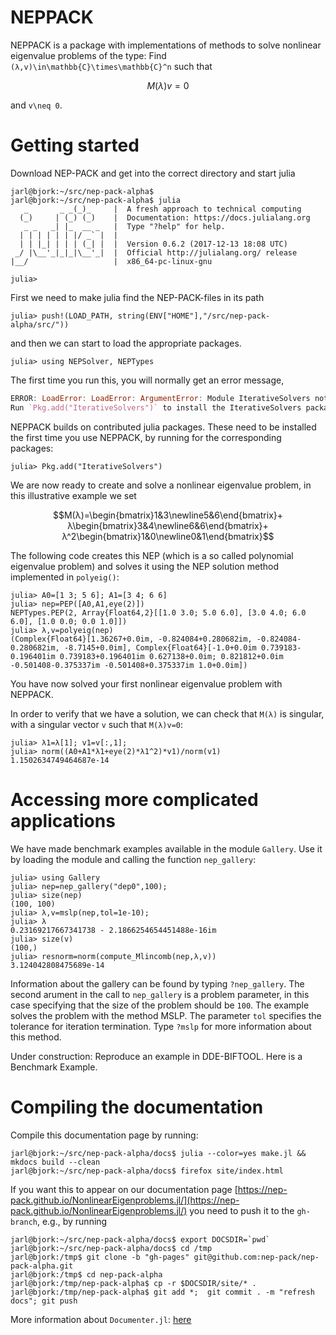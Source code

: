 
# NEPPACK 

NEPPACK is a package with implementations of methods to solve nonlinear eigenvalue problems of
the type: Find ``(λ,v)\in\mathbb{C}\times\mathbb{C}^n`` such that
```math
M(λ)v=0
```
and ``v\neq 0``. 


# Getting started

Download NEP-PACK and get into the correct directory and start julia

```
jarl@bjork:~/src/nep-pack-alpha$
jarl@bjork:~/src/nep-pack-alpha$ julia
   _       _ _(_)_     |  A fresh approach to technical computing
  (_)     | (_) (_)    |  Documentation: https://docs.julialang.org
   _ _   _| |_  __ _   |  Type "?help" for help.
  | | | | | | |/ _` |  |
  | | |_| | | | (_| |  |  Version 0.6.2 (2017-12-13 18:08 UTC)
 _/ |\__'_|_|_|\__'_|  |  Official http://julialang.org/ release
|__/                   |  x86_64-pc-linux-gnu

julia> 
```

First we need to make julia find the NEP-PACK-files in its path
```julia-repl
julia> push!(LOAD_PATH, string(ENV["HOME"],"/src/nep-pack-alpha/src/"))
```
and then we can start to load the appropriate packages. 
```julia-repl
julia> using NEPSolver, NEPTypes
```
The first time you run this, you will normally get an error message,
```julia
ERROR: LoadError: LoadError: ArgumentError: Module IterativeSolvers not found in current path.
Run `Pkg.add("IterativeSolvers")` to install the IterativeSolvers package.
```
NEPPACK builds on contributed julia packages.
These need to be installed the first time you use NEPPACK,
by running for the corresponding packages:
```julia-repl
julia> Pkg.add("IterativeSolvers")
```

We are now ready to create and solve a nonlinear eigenvalue problem, in this
illustrative example we set

```math
M(λ)=\begin{bmatrix}1&3\newline5&6\end{bmatrix}+
λ\begin{bmatrix}3&4\newline6&6\end{bmatrix}+
λ^2\begin{bmatrix}1&0\newline0&1\end{bmatrix}
```
The following code creates this NEP (which is a so called polynomial eigenvalue problem)
and solves it using the NEP solution method implemented in `polyeig()`:
```julia-repl
julia> A0=[1 3; 5 6]; A1=[3 4; 6 6]
julia> nep=PEP([A0,A1,eye(2)])
NEPTypes.PEP(2, Array{Float64,2}[[1.0 3.0; 5.0 6.0], [3.0 4.0; 6.0 6.0], [1.0 0.0; 0.0 1.0]])
julia> λ,v=polyeig(nep)
(Complex{Float64}[1.36267+0.0im, -0.824084+0.280682im, -0.824084-0.280682im, -8.7145+0.0im], Complex{Float64}[-1.0+0.0im 0.739183-0.196401im 0.739183+0.196401im 0.627138+0.0im; 0.821812+0.0im -0.501408-0.375337im -0.501408+0.375337im 1.0+0.0im])
```
You have now solved your first nonlinear eigenvalue
problem with NEPPACK. 

In order to verify that we have a solution, we can check that  ``M(λ)`` is singular,
with a singular vector ``v`` such that ``M(λ)v=0``:
```julia-repl
julia> λ1=λ[1]; v1=v[:,1];
julia> norm((A0+A1*λ1+eye(2)*λ1^2)*v1)/norm(v1)
1.1502634749464687e-14
```


# Accessing more complicated applications

We have made benchmark examples available in the module `Gallery`. Use it
by loading the module and calling the function `nep_gallery`:

```julia-repl
julia> using Gallery
julia> nep=nep_gallery("dep0",100);
julia> size(nep)
(100, 100)
julia> λ,v=mslp(nep,tol=1e-10);
julia> λ
0.23169217667341738 - 2.1866254654451488e-16im
julia> size(v)
(100,)
julia> resnorm=norm(compute_Mlincomb(nep,λ,v))
3.124042808475689e-14
```
Information about the gallery can be found by typing `?nep_gallery`.
The second arument in the call to `nep_gallery` is a problem parameter,
in this case specifying that the  size of the problem should be `100`.
The example solves the problem with the method MSLP. The parameter `tol` specifies the
tolerance for iteration termination. Type `?mslp` for more information
about this method.


Under construction: Reproduce an example in DDE-BIFTOOL. Here is a Benchmark Example. 





# Compiling the documentation

Compile this documentation page by running:
```
jarl@bjork:~/src/nep-pack-alpha/docs$ julia --color=yes make.jl &&  mkdocs build --clean
jarl@bjork:~/src/nep-pack-alpha/docs$ firefox site/index.html
```
If you want this to appear on our documentation page
[https://nep-pack.github.io/NonlinearEigenproblems.jl/](https://nep-pack.github.io/NonlinearEigenproblems.jl/)
you need to push it to the `gh-branch`, e.g.,  by running
```
jarl@bjork:~/src/nep-pack-alpha/docs$ export DOCSDIR=`pwd`
jarl@bjork:~/src/nep-pack-alpha/docs$ cd /tmp
jarl@bjork:/tmp$ git clone -b "gh-pages" git@github.com:nep-pack/nep-pack-alpha.git
jarl@bjork:/tmp$ cd nep-pack-alpha
jarl@bjork:/tmp/nep-pack-alpha$ cp -r $DOCSDIR/site/* .
jarl@bjork:/tmp/nep-pack-alpha$ git add *;  git commit . -m "refresh docs"; git push
```


More information about `Documenter.jl`: [here](https://juliadocs.github.io/Documenter.jl/v0.1.3/man/guide/#Package-Guide-1)




